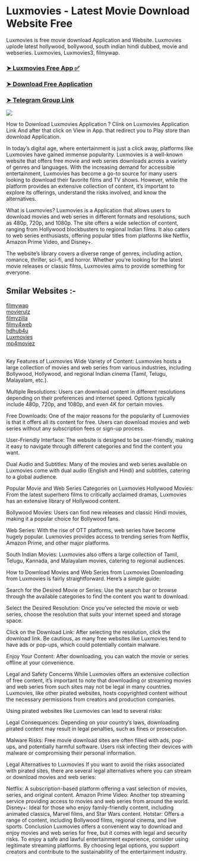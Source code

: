 # Luxmovies - Latest Movie Download Website Free
Luxmovies is free movie download Application and Website. Luxmovies uplode latest hollywood, bollywood, south indian hindi dubbed, movie and webseries. Luxmovies, Luxmovies3, filmywap.
### [➤ Luxmovies Free App ✅](https://mp4moviez.blog)

### [➤ Download Free Application ](https://mp4moviez.blog)

### [➤ Telegram Group Link](https://t.me/woorimovies/)

![](https://blogger.googleusercontent.com/img/b/R29vZ2xl/AVvXsEir6bmN0jlH9p9uMADtK-52hmhAl-jdly3AiCbpEj-ge4VFFwA1SlsYJUt_RQvsYFGWaqDsEmUAmVuqa3k7wDQHOU5sIZ4llfgmTNeFHK0u93SL1-z_cXUMhYGMRHgqkPlnke8eUujhu8woYRIi0ePp-pL-YM11w8AmV3jjUjbEyk0i5ZfhgVzMNuHF0k4/s897/Screenshot%20.png)

How to Download Luxmovies Application ?
Clink on Luxmovies Application Link And after that click on View in App. that redirect you to Play store than download Application.

In today’s digital age, where entertainment is just a click away, platforms like Luxmovies have gained immense popularity. Luxmovies is a well-known website that offers free movie and web series downloads across a variety of genres and languages. With the increasing demand for accessible entertainment, Luxmovies has become a go-to source for many users looking to download their favorite films and TV shows. However, while the platform provides an extensive collection of content, it’s important to explore its offerings, understand the risks involved, and know the alternatives.

What is Luxmovies?
Luxmovies is a Application that allows users to download movies and web series in different formats and resolutions, such as 480p, 720p, and 1080p. The site offers a wide selection of content, ranging from Hollywood blockbusters to regional Indian films. It also caters to web series enthusiasts, offering popular titles from platforms like Netflix, Amazon Prime Video, and Disney+.

The website’s library covers a diverse range of genres, including action, romance, thriller, sci-fi, and horror. Whether you're looking for the latest movie releases or classic films, Luxmovies aims to provide something for everyone.

<h2> Smilar Websites :-</h2>
<a href='https://github.com/Luxmovies3/filmywap' target='_blank'>filmywap</a></br>
<a href='https://github.com/Luxmovies3/movierulz' target='_blank'>movierulz</a></br>
<a href='https://github.com/Luxmovies3/filmyzilla' target='_blank'>filmyzilla</a></br>
<a href='https://github.com/Luxmovies3/filmy4web' target='_blank'>filmy4web</a></br>
<a href='https://github.com/Luxmovies3/hdhub4u' target='_blank'>hdhub4u</a></br>
<a href='https://github.com/Luxmovies3/Luxmovies' target='_blank'>Luxmovies</a></br>
<a href='https://github.com/Luxmovies3/mp4moviez' target='_blank'>mp4moviez</a></br>
<br/>

Key Features of Luxmovies
Wide Variety of Content: Luxmovies hosts a large collection of movies and web series from various industries, including Bollywood, Hollywood, and regional Indian cinema (Tamil, Telugu, Malayalam, etc.).

Multiple Resolutions: Users can download content in different resolutions depending on their preferences and internet speed. Options typically include 480p, 720p, and 1080p, and even 4K for certain movies.

Free Downloads: One of the major reasons for the popularity of Luxmovies is that it offers all its content for free. Users can download movies and web series without any subscription fees or sign-up process.

User-Friendly Interface: The website is designed to be user-friendly, making it easy to navigate through different categories and find the content you want.

Dual Audio and Subtitles: Many of the movies and web series available on Luxmovies come with dual audio (English and Hindi) and subtitles, catering to a global audience.

Popular Movie and Web Series Categories on Luxmovies
Hollywood Movies: From the latest superhero films to critically acclaimed dramas, Luxmovies has an extensive library of Hollywood content.

Bollywood Movies: Users can find new releases and classic Hindi movies, making it a popular choice for Bollywood fans.

Web Series: With the rise of OTT platforms, web series have become hugely popular. Luxmovies provides access to trending series from Netflix, Amazon Prime, and other major platforms.

South Indian Movies: Luxmovies also offers a large collection of Tamil, Telugu, Kannada, and Malayalam movies, catering to regional audiences.

How to Download Movies and Web Series from Luxmovies
Downloading from Luxmovies is fairly straightforward. Here’s a simple guide:

Search for the Desired Movie or Series: Use the search bar or browse through the available categories to find the content you want to download.

Select the Desired Resolution: Once you’ve selected the movie or web series, choose the resolution that suits your internet speed and storage space.

Click on the Download Link: After selecting the resolution, click the download link. Be cautious, as many free websites like Luxmovies tend to have ads or pop-ups, which could potentially contain malware.

Enjoy Your Content: After downloading, you can watch the movie or series offline at your convenience.

Legal and Safety Concerns
While Luxmovies offers an extensive collection of free content, it’s important to note that downloading or streaming movies and web series from such sites may not be legal in many countries. Luxmovies, like other pirated websites, hosts copyrighted content without the necessary permissions from creators and production companies.

Using pirated websites like Luxmovies can lead to several risks:

Legal Consequences: Depending on your country’s laws, downloading pirated content may result in legal penalties, such as fines or prosecution.

Malware Risks: Free movie download sites are often filled with ads, pop-ups, and potentially harmful software. Users risk infecting their devices with malware or compromising their personal information.

Legal Alternatives to Luxmovies
If you want to avoid the risks associated with pirated sites, there are several legal alternatives where you can stream or download movies and web series:

Netflix: A subscription-based platform offering a vast selection of movies, series, and original content.
Amazon Prime Video: Another top streaming service providing access to movies and web series from around the world.
Disney+: Ideal for those who enjoy family-friendly content, including animated classics, Marvel films, and Star Wars content.
Hotstar: Offers a range of content, including Bollywood films, regional cinema, and live sports.
Conclusion
Luxmovies offers a convenient way to download and enjoy movies and web series for free, but it comes with legal and security risks. To enjoy a safe and lawful entertainment experience, consider using legitimate streaming platforms. By choosing legal options, you support creators and contribute to the sustainability of the entertainment industry.
